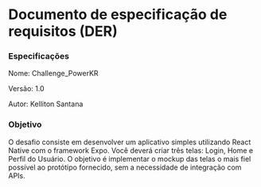 # Documento de especificação de requisitos (DER)

### Especificações

Nome: Challenge_PowerKR

Versão: 1.0

Autor: Kelliton Santana

### Objetivo

O desafio consiste em desenvolver um aplicativo simples utilizando React
Native com o framework Expo. Você deverá criar três telas: Login, Home e
Perfil do Usuário. O objetivo é implementar o mockup das telas o mais fiel
possível ao protótipo fornecido, sem a necessidade de integração com APIs.
